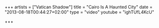 +++
artists = ["Vatican Shadow"]
title = "Cairo Is A Haunted City"
date = "2013-08-18T00:44:27+02:00"
type = "video"
youtube = "ighTUfL4KcU"

+++

